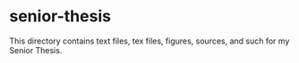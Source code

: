 # senior-thesis
This directory contains text files, tex files, figures, sources, and such for my Senior Thesis.

